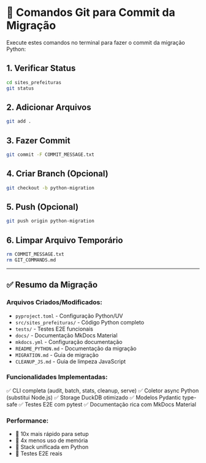# 🚀 Comandos Git para Commit da Migração

Execute estes comandos no terminal para fazer o commit da migração Python:

## 1. Verificar Status
```bash
cd sites_prefeituras
git status
```

## 2. Adicionar Arquivos
```bash
git add .
```

## 3. Fazer Commit
```bash
git commit -F COMMIT_MESSAGE.txt
```

## 4. Criar Branch (Opcional)
```bash
git checkout -b python-migration
```

## 5. Push (Opcional)
```bash
git push origin python-migration
```

## 6. Limpar Arquivo Temporário
```bash
rm COMMIT_MESSAGE.txt
rm GIT_COMMANDS.md
```

---

## ✅ Resumo da Migração

### Arquivos Criados/Modificados:
- `pyproject.toml` - Configuração Python/UV
- `src/sites_prefeituras/` - Código Python completo
- `tests/` - Testes E2E funcionais
- `docs/` - Documentação MkDocs Material
- `mkdocs.yml` - Configuração documentação
- `README_PYTHON.md` - Documentação da migração
- `MIGRATION.md` - Guia de migração
- `CLEANUP_JS.md` - Guia de limpeza JavaScript

### Funcionalidades Implementadas:
✅ CLI completa (audit, batch, stats, cleanup, serve)
✅ Coletor async Python (substitui Node.js)
✅ Storage DuckDB otimizado
✅ Modelos Pydantic type-safe
✅ Testes E2E com pytest
✅ Documentação rica com MkDocs Material

### Performance:
- 🚀 10x mais rápido para setup
- 💾 4x menos uso de memória
- 🔧 Stack unificada em Python
- 🧪 Testes E2E reais